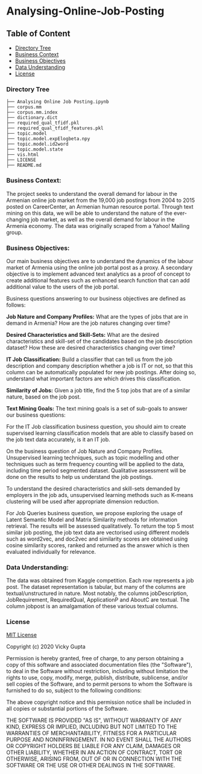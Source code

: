 # Analysing-Online-Job-Posting

## Table of Content
  * [Directory Tree](#directory-tree)
  * [Business Context](#business-context)
  * [Business Objectives](#business-objectives)
  * [Data Understanding](#data-understanding)
  * [License](#license)

### Directory Tree

```
├── Analysing Online Job Posting.ipynb
├── corpus.mm
├── corpus.mm.index
├── dictionary.dict
├── required_qual_tfidf.pkl
├── required_qual_tfidf_features.pkl
├── topic.model
├── topic.model.expElogbeta.npy
├── topic.model.id2word
├── topic.model.state
├── vis.html
├── LICENSE
├── README.md
```

### Business Context:  
The project seeks to understand the overall demand for labour in the Armenian online job market from the 19,000 job postings from 2004 to 2015 posted on CareerCenter, an Armenian human resource portal. Through text mining on this data, we will be able to understand the nature of the ever-changing job market, as well as the overall demand for labour in the Armenia economy. The data was originally scraped from a Yahoo! Mailing group. 
 
### Business Objectives: 
Our main business objectives are to understand the dynamics of the labour market of Armenia using the online job portal post as a proxy. A secondary objective is to implement advanced text analytics as a proof of concept to create additional features such as enhanced search function that can add additional value to the users of the job portal. 
 
Business questions answering to our business objectives are defined as follows: 
 
<b>Job Nature and Company Profiles:</b> What are the types of jobs that are in demand in Armenia? How are the job natures changing over time? 
 
<b>Desired Characteristics and Skill-Sets:</b> What are the desired characteristics and skill-set of the candidates based on the job description dataset? How these are desired characteristics changing over time? 
 
<b>IT Job Classification:</b> Build a classifier that can tell us from the job description and company description whether a job is IT or not, so that this column can be automatically populated for new job postings. After doing so, understand what important factors are which drives this classification. 
 
<b>Similarity of Jobs:</b> Given a job title, find the 5 top jobs that are of a similar nature, based on the job post. 
 
<b>Text Mining Goals:</b>  The text mining goals is a set of sub-goals to answer our business questions: 
 
For the IT Job classification business question, you should aim to create supervised learning classification models that are able to classify based on the job text data accurately, is it an IT job.  
 
On the business question of Job Nature and Company Profiles. Unsupervised learning techniques, such as topic modelling and other techniques such as term frequency counting will be applied to the data, including time period segmented dataset. Qualitative assessment will be done on the results to help us understand the job postings. 
 
To understand the desired characteristics and skill-sets demanded by employers in the job ads, unsupervised learning methods such as K-means clustering will be used after appropriate dimension reduction.  
 
For Job Queries business question, we propose exploring the usage of Latent Semantic Model and Matrix Similarity methods for information retrieval. The results will be assessed qualitatively. To return the top 5 most similar job posting, the job text data are vectorised using different models such as word2vec, and doc2vec and similarity scores are obtained using cosine similarity scores, ranked and returned as the answer which is then evaluated individually for relevance. 

### Data Understanding: 
The data was obtained from Kaggle competition. Each row represents a job post. The dataset representation is tabular, but many of the columns are textual/unstructured in nature. Most notably, the columns jobDescription, JobRequirement, RequiredQual, ApplicationP and AboutC are textual. The column jobpost is an amalgamation of these various textual columns. 

### License

[MIT License](https://github.com/vicky60629/Analysing-Online-Job-Posting/blob/master/LICENSE)

Copyright (c) 2020 Vicky Gupta

Permission is hereby granted, free of charge, to any person obtaining a copy
of this software and associated documentation files (the "Software"), to deal
in the Software without restriction, including without limitation the rights
to use, copy, modify, merge, publish, distribute, sublicense, and/or sell
copies of the Software, and to permit persons to whom the Software is
furnished to do so, subject to the following conditions:

The above copyright notice and this permission notice shall be included in all
copies or substantial portions of the Software.

THE SOFTWARE IS PROVIDED "AS IS", WITHOUT WARRANTY OF ANY KIND, EXPRESS OR
IMPLIED, INCLUDING BUT NOT LIMITED TO THE WARRANTIES OF MERCHANTABILITY,
FITNESS FOR A PARTICULAR PURPOSE AND NONINFRINGEMENT. IN NO EVENT SHALL THE
AUTHORS OR COPYRIGHT HOLDERS BE LIABLE FOR ANY CLAIM, DAMAGES OR OTHER
LIABILITY, WHETHER IN AN ACTION OF CONTRACT, TORT OR OTHERWISE, ARISING FROM,
OUT OF OR IN CONNECTION WITH THE SOFTWARE OR THE USE OR OTHER DEALINGS IN THE
SOFTWARE.
